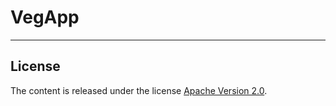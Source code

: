 # VegApp

---

## License

The content is released under the license [Apache Version 2.0](./LICENSE).
